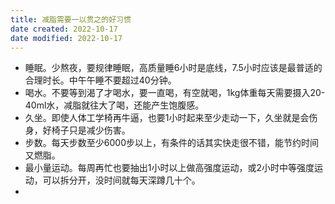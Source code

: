 ```yaml
---
title: 减脂需要一以贯之的好习惯
date created: 2022-10-17
date modified: 2022-10-17
---
```

- 睡眠。少熬夜，要规律睡眠，高质量睡6小时是底线，7.5小时应该是最普适的合理时长。中午午睡不要超过40分钟。
- 喝水。不要等到渴了才喝水，要一直喝，有空就喝，1kg体重每天需要摄入20-40ml水，减脂就往大了喝，还能产生饱腹感。
- 久坐。即使人体工学椅再牛逼，也要1小时起来至少走动一下，久坐就是会伤身，好椅子只是减少伤害。
- 步数。每天步数至少6000步以上，有条件的话其实快走很不错，能节约时间又燃脂。
- 最小量运动。每周再忙也要抽出1小时以上做高强度运动，或2小时中等强度运动，可以拆分开，没时间就每天深蹲几十个。
- 